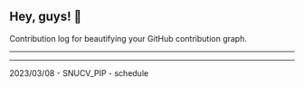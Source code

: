 ## Hey, guys! 👋

Contribution log for beautifying your GitHub contribution graph.

---



---

2023/03/08 - SNUCV_PIP - schedule